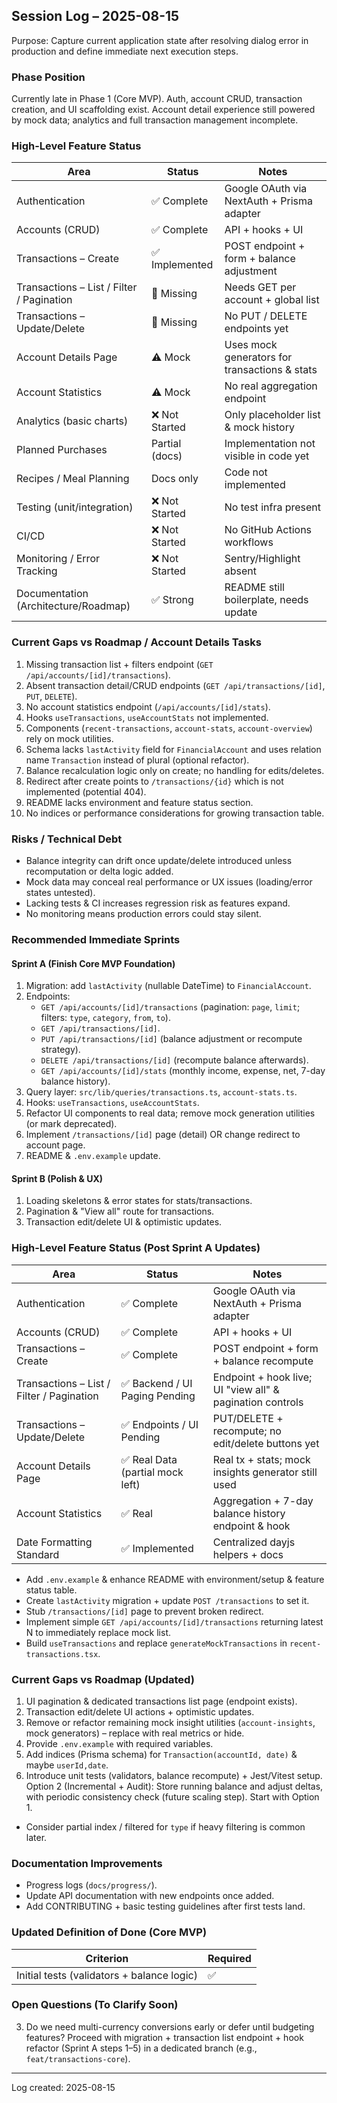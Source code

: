 ## Session Log – 2025-08-15

Purpose: Capture current application state after resolving dialog error in production and define immediate next execution steps.

### Phase Position

Currently late in Phase 1 (Core MVP). Auth, account CRUD, transaction creation, and UI scaffolding exist. Account detail experience still powered by mock data; analytics and full transaction management incomplete.

### High-Level Feature Status

| Area                                      | Status         | Notes                                         |
| ----------------------------------------- | -------------- | --------------------------------------------- |
| Authentication                            | ✅ Complete    | Google OAuth via NextAuth + Prisma adapter    |
| Accounts (CRUD)                           | ✅ Complete    | API + hooks + UI                              |
| Transactions – Create                     | ✅ Implemented | POST endpoint + form + balance adjustment     |
| Transactions – List / Filter / Pagination | 🚧 Missing     | Needs GET per account + global list           |
| Transactions – Update/Delete              | 🚧 Missing     | No PUT / DELETE endpoints yet                 |
| Account Details Page                      | ⚠ Mock        | Uses mock generators for transactions & stats |
| Account Statistics                        | ⚠ Mock        | No real aggregation endpoint                  |
| Analytics (basic charts)                  | ❌ Not Started | Only placeholder list & mock history          |
| Planned Purchases                         | Partial (docs) | Implementation not visible in code yet        |
| Recipes / Meal Planning                   | Docs only      | Code not implemented                          |
| Testing (unit/integration)                | ❌ Not Started | No test infra present                         |
| CI/CD                                     | ❌ Not Started | No GitHub Actions workflows                   |
| Monitoring / Error Tracking               | ❌ Not Started | Sentry/Highlight absent                       |
| Documentation (Architecture/Roadmap)      | ✅ Strong      | README still boilerplate, needs update        |

### Current Gaps vs Roadmap / Account Details Tasks

1. Missing transaction list + filters endpoint (`GET /api/accounts/[id]/transactions`).
2. Absent transaction detail/CRUD endpoints (`GET /api/transactions/[id]`, `PUT`, `DELETE`).
3. No account statistics endpoint (`/api/accounts/[id]/stats`).
4. Hooks `useTransactions`, `useAccountStats` not implemented.
5. Components (`recent-transactions`, `account-stats`, `account-overview`) rely on mock utilities.
6. Schema lacks `lastActivity` field for `FinancialAccount` and uses relation name `Transaction` instead of plural (optional refactor).
7. Balance recalculation logic only on create; no handling for edits/deletes.
8. Redirect after create points to `/transactions/{id}` which is not implemented (potential 404).
9. README lacks environment and feature status section.
10. No indices or performance considerations for growing transaction table.

### Risks / Technical Debt

- Balance integrity can drift once update/delete introduced unless recomputation or delta logic added.
- Mock data may conceal real performance or UX issues (loading/error states untested).
- Lacking tests & CI increases regression risk as features expand.
- No monitoring means production errors could stay silent.

### Recommended Immediate Sprints

#### Sprint A (Finish Core MVP Foundation)

1. Migration: add `lastActivity` (nullable DateTime) to `FinancialAccount`.
2. Endpoints:
   - `GET /api/accounts/[id]/transactions` (pagination: `page`, `limit`; filters: `type`, `category`, `from`, `to`).
   - `GET /api/transactions/[id]`.
   - `PUT /api/transactions/[id]` (balance adjustment or recompute strategy).
   - `DELETE /api/transactions/[id]` (recompute balance afterwards).
   - `GET /api/accounts/[id]/stats` (monthly income, expense, net, 7-day balance history).
3. Query layer: `src/lib/queries/transactions.ts`, `account-stats.ts`.
4. Hooks: `useTransactions`, `useAccountStats`.
5. Refactor UI components to real data; remove mock generation utilities (or mark deprecated).
6. Implement `/transactions/[id]` page (detail) OR change redirect to account page.
7. README & `.env.example` update.

#### Sprint B (Polish & UX)

1. Loading skeletons & error states for stats/transactions.
2. Pagination & "View all" route for transactions.
3. Transaction edit/delete UI & optimistic updates.

### High-Level Feature Status (Post Sprint A Updates)

| Area                                      | Status                           | Notes                                                     |
| ----------------------------------------- | -------------------------------- | --------------------------------------------------------- |
| Authentication                            | ✅ Complete                      | Google OAuth via NextAuth + Prisma adapter                |
| Accounts (CRUD)                           | ✅ Complete                      | API + hooks + UI                                          |
| Transactions – Create                     | ✅ Complete                      | POST endpoint + form + balance recompute                  |
| Transactions – List / Filter / Pagination | ✅ Backend / UI Paging Pending   | Endpoint + hook live; UI "view all" & pagination controls |
| Transactions – Update/Delete              | ✅ Endpoints / UI Pending        | PUT/DELETE + recompute; no edit/delete buttons yet        |
| Account Details Page                      | ✅ Real Data (partial mock left) | Real tx + stats; mock insights generator still used       |
| Account Statistics                        | ✅ Real                          | Aggregation + 7-day balance history endpoint & hook       |
| Date Formatting Standard                  | ✅ Implemented                   | Centralized dayjs helpers + docs                          |

- Add `.env.example` & enhance README with environment/setup & feature status table.
- Create `lastActivity` migration + update `POST /transactions` to set it.
- Stub `/transactions/[id]` page to prevent broken redirect.
- Implement simple `GET /api/accounts/[id]/transactions` returning latest N to immediately replace mock list.
- Build `useTransactions` and replace `generateMockTransactions` in `recent-transactions.tsx`.

### Current Gaps vs Roadmap (Updated)

1. UI pagination & dedicated transactions list page (endpoint exists).
2. Transaction edit/delete UI actions + optimistic updates.
3. Remove or refactor remaining mock insight utilities (`account-insights`, mock generators) – replace with real metrics or hide.
4. Provide `.env.example` with required variables.
5. Add indices (Prisma schema) for `Transaction(accountId, date)` & maybe `userId,date`.
6. Introduce unit tests (validators, balance recompute) + Jest/Vitest setup.
   Option 2 (Incremental + Audit): Store running balance and adjust deltas, with periodic consistency check (future scaling step). Start with Option 1.

- Consider partial index / filtered for `type` if heavy filtering is common later.

### Documentation Improvements

- Progress logs (`docs/progress/`).
- Update API documentation with new endpoints once added.
- Add CONTRIBUTING + basic testing guidelines after first tests land.

### Updated Definition of Done (Core MVP)

| Criterion                                  | Required |
| ------------------------------------------ | -------- |
| Initial tests (validators + balance logic) | ✅       |

### Open Questions (To Clarify Soon)

3. Do we need multi-currency conversions early or defer until budgeting features?
   Proceed with migration + transaction list endpoint + hook refactor (Sprint A steps 1–5) in a dedicated branch (e.g., `feat/transactions-core`).

---

Log created: 2025-08-15
